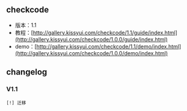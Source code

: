 ## checkcode

* 版本：1.1
* 教程：[http://gallery.kissyui.com/checkcode/1.1/guide/index.html](http://gallery.kissyui.com/checkcode/1.0.0/guide/index.html)
* demo：[http://gallery.kissyui.com/checkcode/1.1/demo/index.html](http://gallery.kissyui.com/checkcode/1.0.0/demo/index.html)

## changelog

### V1.1

    [!] 迁移


